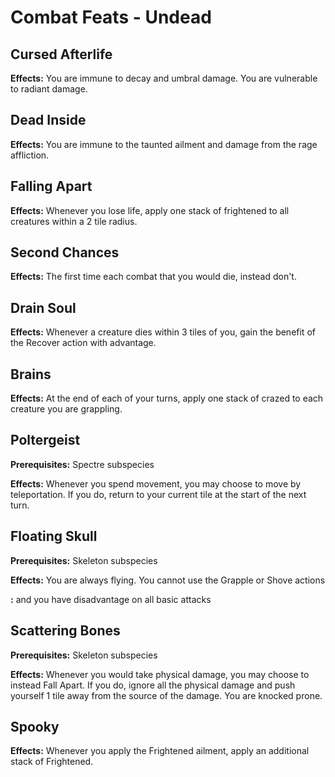 # Combat Feats - Undead

## Cursed Afterlife

**Effects:** You are immune to decay and umbral damage. You are vulnerable to radiant damage.

## Dead Inside

**Effects:** You are immune to the taunted ailment and damage from the rage affliction.

## Falling Apart

**Effects:** Whenever you lose life, apply one stack of frightened to all creatures within a 2 tile radius.

## Second Chances

**Effects:** The first time each combat that you would die, instead don't.

## Drain Soul

**Effects:** Whenever a creature dies within 3 tiles of you, gain the benefit of the Recover action with advantage.

## Brains

**Effects:** At the end of each of your turns, apply one stack of crazed to each creature you are grappling.

## Poltergeist

**Prerequisites:** Spectre subspecies

**Effects:** Whenever you spend movement, you may choose to move by teleportation. If you do, return to your current tile at the start of the next turn.

## Floating Skull

**Prerequisites:** Skeleton subspecies

**Effects:** You are always flying. You cannot use the Grapple or Shove actions

**:**  and you have disadvantage on all basic attacks

## Scattering Bones

**Prerequisites:** Skeleton subspecies

**Effects:** Whenever you would take physical damage, you may choose to instead Fall Apart. If you do, ignore all the physical damage and push yourself 1 tile away from the source of the damage. You are knocked prone.

## Spooky

**Effects:** Whenever you apply the Frightened ailment, apply an additional stack of Frightened.
